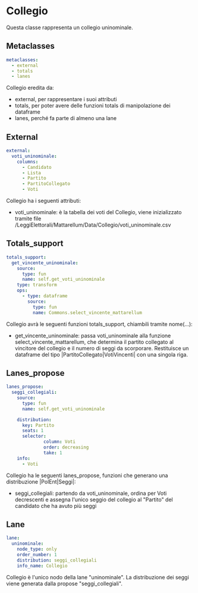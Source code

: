 # Collegio
Questa classe rappresenta un collegio uninominale.

## Metaclasses

```yaml
metaclasses:
  - external
  - totals
  - lanes
```

Collegio eredita da:
+ external, per rappresentare i suoi attributi
+ totals, per poter avere delle funzioni totals di manipolazione dei dataframe
+ lanes, perché fa parte di almeno una lane


## External

```yaml
external:
  voti_uninominale:
    columns:
      - Candidato
      - Lista
      - Partito
      - PartitoCollegato
      - Voti
```

Collegio ha i seguenti attributi:
+ voti_uninominale: è la tabella dei voti del Collegio, viene inizializzato tramite file /LeggiElettorali/Mattarellum/Data/Collegio/voti_uninominale.csv


## Totals_support

```yaml
totals_support:
  get_vincente_uninominale:
    source:
      type: fun
      name: self.get_voti_uninominale
    type: transform
    ops:
      - type: dataframe
        source:
          type: fun
          name: Commons.select_vincente_mattarellum
```

Collegio avrà le seguenti funzioni totals_support, chiambili tramite nome(...):
+ get_vincente_uninominale: passa voti_uninominale alla funzione select_vincente_mattarellum, che determina il partito collegato al vincitore del collegio e il numero di seggi da scorporare. Restituisce un dataframe del tipo |PartitoCollegato|VotiVincenti| con una singola riga.


## Lanes_propose

```yaml
lanes_propose:
  seggi_collegiali:
    source:
      type: fun
      name: self.get_voti_uninominale

    distribution:
      key: Partito
      seats: 1
      selector:
              column: Voti
              order: decreasing
              take: 1
    info:
      - Voti
```

Collegio ha le seguenti lanes_propose, funzioni che generano una distribuzione |PolEnt|Seggi|:
+ seggi_collegiali: partendo da voti_uninominale, ordina per Voti decrescenti e assegna l'unico seggio del collegio al "Partito" del candidato che ha avuto più seggi


## Lane

```yaml
lane:
  uninominale:
    node_type: only
    order_number: 1
    distribution: seggi_collegiali
    info_name: Collegio
```

Collegio è l'unico nodo della lane "uninominale". La distribuzione dei seggi viene generata dalla propose "seggi_collegiali".
